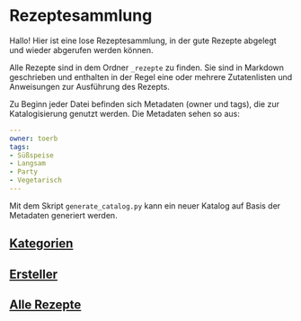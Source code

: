 Rezeptesammlung
===============

Hallo!
Hier ist eine lose Rezeptesammlung, in der gute Rezepte abgelegt und wieder abgerufen werden können.

Alle Rezepte sind in dem Ordner `_rezepte` zu finden.
Sie sind in Markdown geschrieben und enthalten in der Regel eine oder mehrere Zutatenlisten und Anweisungen zur Ausführung des Rezepts.

Zu Beginn jeder Datei befinden sich Metadaten (owner und tags), die zur Katalogisierung genutzt werden.
Die Metadaten sehen so aus:
```yaml
---
owner: toerb
tags:
- Süßspeise
- Langsam
- Party
- Vegetarisch
---
```

Mit dem Skript `generate_catalog.py` kann ein neuer Katalog auf Basis der Metadaten generiert werden.

[Kategorien](tags/index.md)
------------

[Ersteller](owner/index.md)
-----------

[Alle Rezepte](index.md)
--------------
